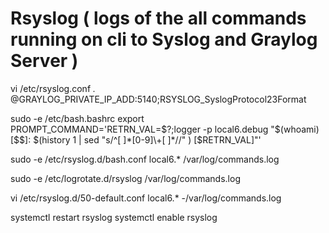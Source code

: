 # Rsyslog ( logs of the all commands running on cli to Syslog and Graylog Server ) 

vi /etc/rsyslog.conf
*.* @GRAYLOG_PRIVATE_IP_ADD:5140;RSYSLOG_SyslogProtocol23Format

sudo -e /etc/bash.bashrc
export PROMPT_COMMAND='RETRN_VAL=$?;logger -p local6.debug "$(whoami) [$$]: $(history 1 | sed "s/^[ ]*[0-9]\+[ ]*//" ) [$RETRN_VAL]"'

sudo -e /etc/rsyslog.d/bash.conf
local6.*    /var/log/commands.log

sudo -e /etc/logrotate.d/rsyslog
/var/log/commands.log

vi /etc/rsyslog.d/50-default.conf
local6.*                        -/var/log/commands.log

systemctl restart rsyslog
systemctl enable rsyslog

